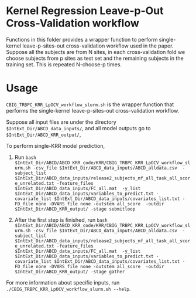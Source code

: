 # Kernel Regression Leave-p-Out Cross-Validation workflow

Functions in this folder provides a wrapper function to perform single-kernel leave-p-sites-out cross-validation workflow used in the paper. Suppose all the subjects are from N sites, in each cross-validation fold we choose subjects from p sites as test set and the remaining subjects in the training set. This is repeated N-choose-p times.

# Usage
`CBIG_TRBPC_KRR_LpOCV_workflow_slurm.sh` is the wrapper function that performs the  single-kernel leave-p-sites-out cross-validation workflow.

Suppose all input files are under the directory `$IntExt_Dir/ABCD_data_inputs/`, and all model outputs go to `$IntExt_Dir/ABCD_KRR_output/`,

To perform single-KRR model prediction, 

1. Run `bash $IntExt_Dir/ABCD/ABCD_KRR_code/KRR/CBIG_TRBPC_KRR_LpOCV_workflow_slurm.sh -csv_file $IntExt_Dir/ABCD_data_inputs/ABCD_alldata.csv 
	-subject_list $IntExt_Dir/ABCD_data_inputs/release2_subjects_mf_all_task_all_score_unrelated.txt -feature_files $IntExt_Dir/ABCD_data_inputs/FC_all.mat 
	-y_list $IntExt_Dir/ABCD_data_inputs/variables_to_predict.txt -covariate_list $IntExt_Dir/ABCD_data_inputs/covariates_list.txt -FD_file none -DVARS_file none -outstem all_score 
	-outdir $IntExt_Dir/ABCD_KRR_output/ -stage submitloop`

2. After the first step is finished, run `bash $IntExt_Dir/ABCD/ABCD_KRR_code/KRR/CBIG_TRBPC_KRR_LpOCV_workflow_slurm.sh -csv_file $IntExt_Dir/ABCD_data_inputs/ABCD_alldata.csv 
	-subject_list $IntExt_Dir/ABCD_data_inputs/release2_subjects_mf_all_task_all_score_unrelated.txt -feature_files $IntExt_Dir/ABCD_data_inputs/FC_all.mat 
	-y_list $IntExt_Dir/ABCD_data_inputs/variables_to_predict.txt -covariate_list $IntExt_Dir/ABCD_data_inputs/covariates_list.txt -FD_file none -DVARS_file none -outstem all_score 
	-outdir $IntExt_Dir/ABCD_KRR_output/ -stage gather`

For more information about specific inputs, run `./CBIG_TRBPC_KRR_LpOCV_workflow_slurm.sh --help`.
